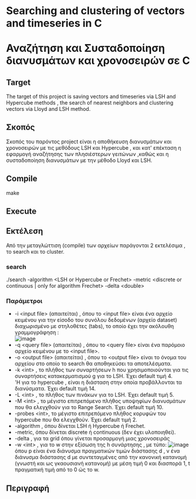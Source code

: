 # Searching and clustering of vectors and timeseries in C <br><br> Αναζήτηση και Συσταδοποίηση διανυσμάτων και χρονοσειρών σε C
## Target
The target of this project is saving vectors and timeseries via LSH and Hypercube methods , the search of nearest neighbors 
and clustering vectors via Lloyd and LSH method.
## Σκοπός
Σκοπός του παρόντος project είναι η αποθήκευση διανυσμάτων και χρονοσειρών με τις μεθόδους LSH και Hypercube , και κατ' επέκταση η 
εφαρμογή αναζήτησης των πλησιέστερων γειτώνων ,καθώς και η συσταδοποίηση διανυσμάτων με την μέθοδο Lloyd και LSH.

## Compile
make

## Execute

## Εκτέλεση
Από την μεταγλώττιση (compile) των αρχείων παράγονται 2 εκτελέσιμα , το search και το cluster.
### search
./search    -algorithm \<LSH or Hypercube or Frechet\> -metric \<discrete or continuous | only for algorithm Frechet\> -delta \<double\>
### Παράμετροι
* -i \<input file\> (απαιτείται) , όπου το \<input file\> είναι ένα αρχείο κειμένου για την είσοδο του συνόλου δεδομένων (αρχείο dataset) διαχωρισμένο με στηλοθέτες (tabs), το οποίο έχει την ακόλουθη γραμμογράφηση :
  <br>![image](https://user-images.githubusercontent.com/81807480/157535032-8185dd9f-15b7-4826-8334-8641b5b3cf69.png)
* -q \<query file\> (απαιτείται) , όπου το \<query file\> είναι ένα παρόμοιο αρχείο κειμένου με το \<input file\>.
* -o \<output file\> (απαιτείται) , όπου το \<output file\> είναι το όνομα του αρχείου στο οποίο το search θα αποθηκεύσει τα αποτελέσματα.
* -k \<int\> , το πλήθος των συναρτήσεων h που χρησιμοποιούνται για τις συναρτήσεις κατακερματισμού g για το LSH. Έχει default τιμή 4. <br> 'Η για το hypercube , είναι η διάσταση στην οποία προβάλλονται τα διανύσματα. Έχει default τιμή 14.
* -L \<int\> , το πλήθος των πινάκων για το LSH. Έχει default τιμή 5.
* -M \<int\> , το μέγιστο επιτρεπόμενο πλήθος υποψηφίων διανυσμάτων που θα ελεγχθούν για το Range Search. Έχει default τιμή 10.
* -probes \<int\>, το μέγιστο επιτρεπόμενο πλήθος κορυφών του hypercube που θα ελεγχθούν. Έχει default τιμή 2.
* -algorithm , όπου δίνεται LSH ή Hypercube ή Frechet.
* -metric, όπου δίνεται discrete ή continuous (δεν έχει υλοποιηθεί).
* -delta <double> , για τα grid όπου γίνεται προσαρμογή μιας χρονοσειράς
* -w \<int\> , για το w στην εξίσωση της h συνάρτησης , με τύπο:
  ![image](https://user-images.githubusercontent.com/81807480/157734572-1979576b-cef8-416d-87ac-72761723be12.png)
όπου p είναι ένα διάνυσμα πραγματικών τιμών διάστασης d , v ένα διάνυσμα διάστασης d με συντεταγμένες από την κανονική κατανομή (γνωστή και ως γκαουσιανή κατανομή) με μέση τιμή 0 και διασπορά 1, t πραγματική τιμή από το 0 ώς το w. 
## Περιγραφή
  
